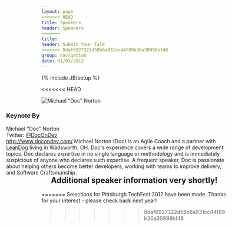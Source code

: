 ```yaml
---
layout: page
<<<<<<< HEAD
title: Speakers
header: Speakers
=======
title: 
header: Submit Your Talk
>>>>>>> 8daf6927322d58b6a931cc44f89b36a30999bf48
group: navigation
date: 01/01/2012
---
```

{% include JB/setup %}

<<<<<<< HEAD
<div class="clear">
  <img src="http://a0.twimg.com/profile_images/1358796499/doc_at_sandcastle_style_reasonably_small.jpg" alt="Michael &quot;Doc&quot; Norton" style="float: left" />
  <div  style="float: right; width: 600px">
    <h3>Keynote By</h3>
    <span class="name">Michael &quot;Doc&quot; Norton</span>
    <div class="contact">Twitter: <a href="http://www.twitter.com/DocOnDev">@DocOnDev</a></div>
    <span class="contact"><a href="http://www.docondev.com/">http://www.docondev.com/</a></span>
    <span class="bio">Michael Norton (Doc) is an Agile Coach and a partner with <a href="http://www.leandog.com">LeanDog</a> living in Wadsworth, OH. Doc's experience covers a wide range of development topics. Doc declares expertise in no single language or methodology and is immediately suspicious of anyone who declares such expertise. A frequent speaker, Doc is passionate about helping others become better developers, working with teams to improve delivery, and Software Craftsmanship.</span>
  </div>
</div>
<div style="padding-top: 25px; text-align:center;" class="clear"><h2>Additional speaker information very shortly!</h2></div>

=======
Selections for Pittsburgh TechFest 2012 have been made. Thanks for your interest - please check back next year!
>>>>>>> 8daf6927322d58b6a931cc44f89b36a30999bf48
